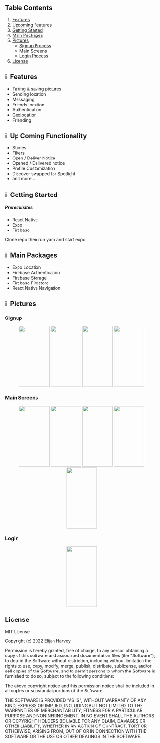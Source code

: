 ## Table Contents

1. [Features](https://github.com/Elijah-Harvey/SnapChat-Clone#%E2%84%B9%EF%B8%8F-features)
2. [Upcoming Features](https://github.com/Elijah-Harvey/SnapChat-Clone#%E2%84%B9%EF%B8%8F-upcoming-features)
3. [Getting Started](https://github.com/Elijah-Harvey/SnapChat-Clone#%E2%84%B9%EF%B8%8F-getting-started)
4. [Main Packages](https://github.com/Elijah-Harvey/SnapChat-Clone#%E2%84%B9%EF%B8%8F-main-packages)
5. [Pictures](https://github.com/Elijah-Harvey/SnapChat-Clone#%E2%84%B9%EF%B8%8F-pictures)
   - [Signup Process](https://github.com/Elijah-Harvey/SnapChat-Clone#signup)  
   - [Main Screens](https://github.com/Elijah-Harvey/SnapChat-Clone#main-screens)
   - [Login Process](https://github.com/Elijah-Harvey/SnapChat-Clone#login)
6. [License](https://github.com/Elijah-Harvey/SnapChat-Clone#license)


## ℹ️  Features

*   Taking & saving pictures
*   Sending location
*   Messaging 
*   Friends location
*   Authentication
*   Geolocation
*   Friending

## ℹ️  Up Coming Functionality
- Stories
- Filters
- Open / Deliver Notice
- Opened / Delivered notice
- Profile Customization
- Discover swapped for Spotlight
- and more...

## ℹ️  Getting Started

##### Prerequisites

*   React Native
*   Expo
*   Firebase

Clone repo then run yarn and start expo

## ℹ️  Main Packages

*   Expo Location
*   Firebase Authentication 
*   Firebase Storage
*   Firebase Firestore
*   React Native Navigation

## ℹ️  Pictures

### Signup
<div align="center">
<img name="SignUp" src="https://user-images.githubusercontent.com/89748790/205442848-eb0d7ad9-d612-4137-99c8-b93dfc37278e.png" width="100"  height="200" />

<img name="SignUp2" src="https://user-images.githubusercontent.com/89748790/205442851-53950a18-101e-40c0-bb5e-54aa3dc62a21.png" width="100"  height="200" />

<img name="SignUp3" src="https://user-images.githubusercontent.com/89748790/205442853-2d02cad9-28cc-4503-a87e-e86db0c80b81.png" width="100"  height="200"/>

<img name="SignUp4" src="https://user-images.githubusercontent.com/89748790/205442852-b1525d0a-af73-487c-a314-cfd7e2e96cd4.png" width="100"  height="200"/>
</div>

### Main Screens
<div align="center">
<img name="Map" src="https://user-images.githubusercontent.com/89748790/205442854-ac68edb2-ac27-45b6-ab61-7a8acd06ac0a.png" width="100"  height="200" />

<img name="Home" src="https://user-images.githubusercontent.com/89748790/205443962-e1188fe5-41dc-4ae9-985b-da1ba9a98f2f.png" width="100"  height="200" />
  
<img name="Home" src="https://user-images.githubusercontent.com/89748790/205442850-a20dc911-d1a5-4414-bd0c-7dbaad40035a.png" width="100"  height="200" />

<img name="Stories" src="https://user-images.githubusercontent.com/89748790/205443707-0e3de5bd-25ec-4326-bb5b-39a284ca953c.jpeg" width="100"  height="200" />
<img name="Discover" src="https://user-images.githubusercontent.com/89748790/205442849-ad6f5f13-706c-4740-8db2-c7f49c07fb90.png" width="100"  height="200" />
</div>

### Login

<div align="center">
<img name="Login" src="https://user-images.githubusercontent.com/89748790/205598307-bf1c7265-58fe-41c0-8be7-74c1a1f9f510.png" width="100"  height="200" />
</div>


## License
MIT License

Copyright (c) 2022 Elijah Harvey

Permission is hereby granted, free of charge, to any person obtaining a copy of this software and associated documentation files (the "Software"), to deal in the Software without restriction, including without limitation the rights to use, copy, modify, merge, publish, distribute, sublicense, and/or sell copies of the Software, and to permit persons to whom the Software is furnished to do so, subject to the following conditions:

The above copyright notice and this permission notice shall be included in all copies or substantial portions of the Software.

THE SOFTWARE IS PROVIDED "AS IS", WITHOUT WARRANTY OF ANY KIND, EXPRESS OR IMPLIED, INCLUDING BUT NOT LIMITED TO THE WARRANTIES OF MERCHANTABILITY, FITNESS FOR A PARTICULAR PURPOSE AND NONINFRINGEMENT. IN NO EVENT SHALL THE AUTHORS OR COPYRIGHT HOLDERS BE LIABLE FOR ANY CLAIM, DAMAGES OR OTHER LIABILITY, WHETHER IN AN ACTION OF CONTRACT, TORT OR OTHERWISE, ARISING FROM, OUT OF OR IN CONNECTION WITH THE SOFTWARE OR THE USE OR OTHER DEALINGS IN THE SOFTWARE.
